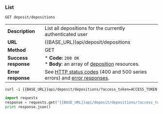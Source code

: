 ### List

`GET deposit/depositions`

|                    |                                                                                                            |
|:-------------------|:-----------------------------------------------------------------------------------------------------------|
| **Description**      | List all depositions for the currently authenticated user                                                  |
| **URL**              | {{BASE_URL}}api/deposit/depositions                                                                        |
| **Method**           | GET                                                                                                        |
| **Success response** | * **Code:** `200 OK`</br> * **Body**: an array of [deposition](#restapi-rep-dep) resources.                |
| **Error response**   | See [HTTP status codes](#restapi-http) (400 and 500 series errors) and [error responses](#restapi-errors). |


```shell
curl -i {{BASE_URL}}api/deposit/depositions/?access_token=ACCESS_TOKEN
```

```python
import requests
response = requests.get("{{BASE_URL}}api/deposit/depositions/?access_token=ACCESS_TOKEN")
print response.json()
```
